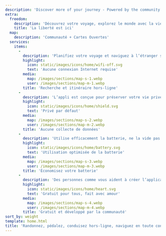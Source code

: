 ```yaml
---
description: 'Discover more of your journey - Powered by the community'
extra:
  freedom:
    description: 'Découvrez votre voyage, explorez le monde avec la vie privée et la communauté en tête.'
    title: 'La liberté est ici'
  map:
    description: 'Communauté + Cartes Ouvertes'
  services:
    items:
      - 
        description: 'Planifiez votre voyage et naviguez à l’étranger sans utiliser vos données mobiles sur des chemins de randonnée ou des itinéraires vélo.'
        highlight:
          icon: static/images/icons/home/wifi-off.svg
          text: 'Aucune connexion Internet requise'
        media:
          map: /images/sections/map-s-1.webp
          user: /images/sections/map-m-1.webp
        title: 'Recherche et itinéraire hors-ligne'
      - 
        description: 'L’appli est conçue pour préserver votre vie privée - elle n’identifie pas les utilisateurs, ne vous piste pas et ne collecte aucune information. CoMaps a également été audité par <span class="text-icon"><svg viewBox="0 0 19 19"><use href="#icon-exodus"></use></svg> [Exodus](https://reports.exodus-privacy.eu.org/reports/app.comaps.google/latest/).'
        highlight:
          icon: static/images/icons/home/shield.svg
          text: 'Privé par défaut'
        media:
          map: /images/sections/map-s-2.webp
          user: /images/sections/map-m-2.webp
        title: 'Aucune collecte de données'
      - 
        description: 'Utilise efficacement la batterie, ne la vide pas comme d’autres applications de navigation.'
        highlight:
          icon: static/images/icons/home/battery.svg
          text: 'Utilisation optimisée de la batterie'
        media:
          map: /images/sections/map-s-3.webp
          user: /images/sections/map-m-3.webp
        title: 'Économisez votre batterie'
      - 
        description: 'Des personnes comme vous aident à créer l’application en ajoutant des lieux à <span class="text-icon"><svg viewBox="0 0 19 19"><use href="#icon-open-street-map"></use></svg> [OpenStreetMap](https://openstreetmap.org)</span>, en donnant leur avis sur les fonctionnalités de l’application ou en contribuant au code du projet sur <span class="text-icon"><svg viewbox="0 0 4.233 4.233"> <use href="#icon-codeberg"></use></svg> [Codeberg](https://codeberg.org/comaps)</span> afin de créer de belles cartes ensemble. Le projet est un fork d’Organic Maps et Maps.Me et est géré par une communauté open source.'
        highlight:
          icon: static/images/icons/home/heart.svg
          text: 'Gratuit pour tous, fait avec amour'
        media:
          map: /images/sections/map-s-4.webp
          user: /images/sections/map-m-4.webp
        title: 'Gratuit et développé par la communauté'
sort_by: weight
template: home.html
title: 'Randonnez, pédalez, conduisez hors-ligne, naviguez en toute confidentialité'
---
```

